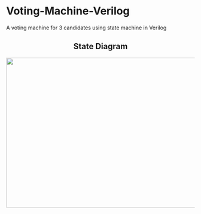 # Voting-Machine-Verilog
A voting machine for 3 candidates using state machine in Verilog


<h2 align="Center">State Diagram</h2>

<img align="Center" src="https://user-images.githubusercontent.com/62131484/232225417-86fe1c4b-426b-4a7f-909e-1ef9e4113446.png" width = "900" height="400" >

